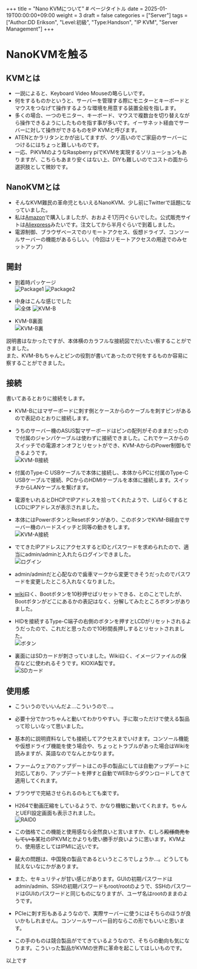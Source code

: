 +++
title = "Nano KVMについて" # ページタイトル
date = 2025-01-19T00:00:00+09:00
weight = 3
draft = false
categories = ["Server"]
tags = ["Author:DD Erikson", "Level:初級", "Type:Handson", "IP KVM", "Server Management"]
+++

# NanoKVMを触る

## KVMとは

* 一説によると、Keyboard Video Mouseの略らしいです。  
* 何をするものかというと、サーバーを管理する際にモニターとキーボードとマウスをつなげて操作するような環境を用意する装置全般を指します。
* 多くの場合、一つのモニター、キーボード、マウスで複数台を切り替えながら操作できるようにしたものを指す事が多いです。イーサネット経由でサーバーに対して操作ができるものをIP KVMと呼びます。
* ATENとかラリタンとかが出してますが、クソ高いのでご家庭のサーバーにつけるにはちょっと難しいものです。  
* 一応、PiKVMのようなRaspberry piでKVMを実現するソリューションもありますが、こちらもあまり安くはない上、DIYも難しいのでコストの面から選択肢として微妙です。  

## NanoKVMとは

* そんなKVM難民の革命児ともいえるNanoKVM、少し前にTwitterで話題になっていました。
* 私は[Amazon](https://amzn.asia/d/4fw1FMh)で購入しましたが、おおよそ1万円ぐらいでした。公式販売サイトは[Aliexpress](https://ja.aliexpress.com/item/1005007369816019.html)みたいです。注文してから半月ぐらいで到着しました。
* 電源制御、ブラウザベースでのリモートアクセス、仮想ドライブ、コンソールサーバーの機能があるらしい。（今回はリモートアクセスの用途でのみセットアップ）

## 開封

* 到着時パッケージ  
![Package1](/img/nano_kvm/IMG_20250112_105653301.jpg) 
![Package2](/img/nano_kvm/IMG_20250112_105823128.jpg) 

* 中身はこんな感じでした  
![全体](/img/nano_kvm/IMG_20250112_110052347.jpg) 
![KVM-B](/img/nano_kvm/IMG_20250112_110155957.jpg) 

* KVM-B裏面  
![KVM-B裏](/img/nano_kvm/IMG_20250112_110546826.jpg) 

説明書はなかったですが、本体横のカラフルな接続図でだいたい察することができました。  
また、KVM-Bもちゃんとピンの役割が書いてあったので何をするものか容易に察することができました。

## 接続

書いてあるとおりに接続をします。

* KVM-Bにはマザーボードに刺す側とケースからのケーブルを刺すピンがあるので表記のとおりに接続します。
* うちのサーバー機のASUS製マザーボードはピンの配列がそのままだったので付属のジャンパケーブルは使わずに接続できました。これでケースからのスイッチでの電源オンオフとリセットができ、KVM-AからのPower制御もできるようです。  
![KVM-B接続](/img/nano_kvm/IMG_20250117_233228731.jpg) 

* 付属のType-C USBケーブルで本体に接続し、本体からPCに付属のType-C USBケーブルで接続、PCからのHDMIケーブルを本体に接続します。スイッチからLANケーブルを繋げます。  
* 電源をいれるとDHCPでIPアドレスを拾ってくれたようで、しばらくするとLCDにIPアドレスが表示されました。  
* 本体にはPowerボタンとResetボタンがあり、このボタンでKVM-B経由でサーバー機のハードスイッチと同等の動きをします。  
![KVM-A接続](/img/nano_kvm/IMG_20250117_233338340.jpg) 

* でてきたIPアドレスにアクセスするとIDとパスワードを求められたので、適当にadmin/adminと入れたらログインできました。  
![ログイン](/img/nano_kvm/2025-01-18003653.png) 

* admin/adminだと心配なので歯車マークから変更できそうだったのでパスワードを変更したところ入れなくなりました。  
* [wiki](https://wiki.sipeed.com/hardware/en/kvm/NanoKVM/introduction.html)曰く、Bootボタンを10秒押せばリセットできる、とのことでしたが、Bootボタンがどこにあるかの表記はなく、分解してみたところボタンがありました。
* HIDを接続するType-C端子の右側のボタンを押すとLCDがリセットされるようだったので、これだと思ったので10秒間長押しするとリセットされました。  
![ボタン](/img/nano_kvm/IMG_20250118_000504478.jpg) 

* 裏面にはSDカードが刺さっていました。Wiki曰く、イメージファイルの保存などに使われるそうです。KIOXIA製です。  
![SDカード](/img/nano_kvm/IMG_20250118_000457265.jpg) 

## 使用感

* こういうのでいいんだよ…こういうので…。
* 必要十分でかつちゃんと動いてわかりやすい。手に取っただけで使える製品って珍しいなって思いました。
* 基本的に説明資料なしでも接続してアクセスまでいけます。コンソール機能や仮想ドライブ機能を使う場合や、ちょっとトラブルがあった場合はWikiを読みますが、英語なのでなんとかなります。
* ファームウェアのアップデートはこの手の製品にしては自動アップデートに対応しており、アップデートを押すと自動でWEBからダウンロードしてきて適用してくれます。
* ブラウザで完結させられるのもとても楽です。
* H264で動画圧縮をしているようで、かなり機敏に動いてくれます。ちゃんとUEFI設定画面も表示されました。  
![RAID0](/img/nano_kvm/2025-01-18002626.png) 

* この価格でこの機能と使用感なら全然良いと言いますか、むしろ~~殿様商売をしている~~某社のIPKVMとかよりも使い勝手が良いように思います。KVMより、使用感としてはIPMIに近いです。
* 最大の問題は、中国発の製品であるというところでしょうか…。どうしても拭えないなにかがあります。
* また、セキュリティが甘い感じがあります。GUIの初期パスワードはadmin/admin、SSHの初期パスワードもroot/rootのようで、SSHのパスワードはGUIのパスワードと同じものになりますが、ユーザ名はrootのままのようです。
* PCIeに刺す形もあるようなので、実際サーバーに使うにはそちらのほうが良いかもしれません。コンソールサーバー目的ならこの形でもいいと思います。
* この手のものは競合製品がでてきているようなので、そちらの動向も気になります。こういった製品がKVMの世界に革命を起こしてほしいものです。

以上です